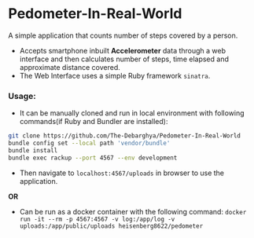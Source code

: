 # Pedometer-In-Real-World
A simple application that counts number of steps covered by a person.

* Accepts smartphone inbuilt **Accelerometer** data through a web interface and then calculates number of steps, time elapsed and approximate distance covered.
* The Web Interface uses a simple Ruby framework `sinatra`.

### Usage:

* It can be manually cloned and run in local environment with following commands(if Ruby and Bundler are installed):

```bash
git clone https://github.com/The-Debarghya/Pedometer-In-Real-World
bundle config set --local path 'vendor/bundle'
bundle install
bundle exec rackup --port 4567 --env development
```

* Then navigate to `localhost:4567/uploads` in browser to use the application.

**OR**
* Can be run as a docker container with the following command:
`docker run -it --rm -p 4567:4567 -v log:/app/log -v uploads:/app/public/uploads heisenberg8622/pedometer`
